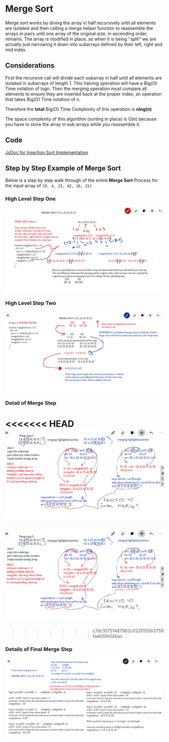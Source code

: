 # Merge Sort

Merge sort works by diving the array in half recursively until all elements are isolated and then calling a merge helper function to reassemble the arrays in pairs until one array of the original size, in ascending order, remains. The array is modified in place, so when it is being "split" we are actually just narrowing it down into subarrays defined by their left, right and mid index.

## Considerations

First the recursive call will divide each subarray in half until all elements are isolated in subarrays of length 1. This halving operation will have a Big(O) Time notation of logn. Then the merging operation must compare all elements to ensure they are inserted back at the proper index, an operation that takes Big(O) Time notation of n.

Therefore the **total** Big(O) Time Complexity of this operation is **nlog(n)**

The space complexity of this algorithm (sorting in place) is O(n) because you have to store the array in sub arrays while you reassemble it.

## Code

[JsDoc for Insertion Sort Implementation]((https://annethor.github.io/data-structures-and-algorithms/out/mergeSort.js.html))

## Step by Step Example of Merge Sort

Below is a step by step walk through of the entire **Merge Sort** Process for the input array of `[8, 4, 23, 42, 16, 15]`

### High Level Step One

![Halving of the array](./merge-1.png)

### High Level Step Two

![Merging of the array](./merge-2.png)

### Detail of Merge Step

<<<<<<< HEAD
![Details of Merge 1](./mege-4.png)
=======
![Details of Merge 1](./merge-4.png)
>>>>>>> c7dc10751487962c022f05563759faeb10b04bac

### Details of Final Merge Step

![Details of Final Merge](./merge-3.png)
